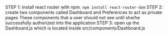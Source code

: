 STEP 1:
  install react router with npm.
  `npm install react-router-dom`
STEP 2:
  create two components called Dashboard and Preferences to act as private pages
  These components that a user should not see until she/he successfully authorized into the application
STEP 3:
    open up the Dashboard.js which is located inside
      src/components/Dashboard.js
